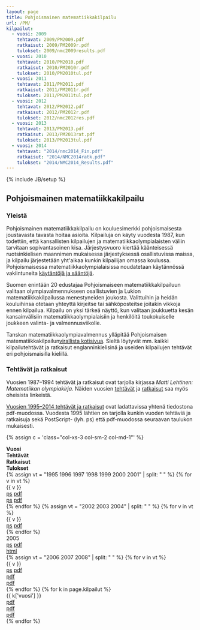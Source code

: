```yaml
---
layout: page
title: Pohjoismainen matematiikkakilpailu
url: /PM/
kilpailut:
  - vuosi: 2009
    tehtavat: 2009/PM2009.pdf
    ratkaisut: 2009/PM2009r.pdf
    tulokset: 2009/nmc2009results.pdf
  - vuosi: 2010
    tehtavat: 2010/PM2010.pdf
    ratkaisut: 2010/PM2010r.pdf
    tulokset: 2010/PM2010tul.pdf
  - vuosi: 2011
    tehtavat: 2011/PM2011.pdf
    ratkaisut: 2011/PM2011r.pdf
    tulokset: 2011/PM2011tul.pdf
  - vuosi: 2012
    tehtavat: 2012/PM2012.pdf
    ratkaisut: 2012/PM2012r.pdf
    tulokset: 2012/nmc2012res.pdf
  - vuosi: 2013
    tehtavat: 2013/PM2013.pdf
    ratkaisut: 2013/PM2013rat.pdf
    tulokset: 2013/PM2013tul.pdf
  - vuosi: 2014
    tehtavat: "2014/nmc2014_Fin.pdf"
    ratkaisut: "2014/NMC2014ratk.pdf"
    tulokset: "2014/NMC2014_Results.pdf"
---
```

{% include JB/setup %}

## Pohjoismainen matematiikkakilpailu

### Yleistä

Pohjoismainen matematiikkakilpailu on kouluesimerkki pohjoismaisesta
joustavasta tavasta hoitaa asioita. Kilpailuja on käyty vuodesta 1987,
kun todettiin, että kansallisten kilpailujen ja
matematiikkaolympialaisten väliin tarvitaan sopivantasoinen kisa.
Järjestysvuoro kiertää käänteisessä ruotsinkielisen maannimen
mukaisessa järjestyksessä osallistuvissa maissa, ja kilpailu
järjestetään yht'aikaa kunkin kilpailijan omassa koulussa.
Pohjoismaisessa matematiikkaolympialaisissa noudatetaan käytännössä
vakiintuneita [käytäntöjä ja sääntöjä](nmcrules.html).

Suomen enintään 20 edustajaa Pohjoismaiseen matematiikkakilpailuun
valitaan olympiavalmennukseen osallistuvien ja Lukion
matematiikkakilpailussa menestyneiden joukosta. Valittuihin ja heidän
kouluihinsa otetaan yhteyttä kirjeitse tai sähköposteitse joitakin
vikkoja ennen kilpailua. Kilpailu on yksi tärkeä näyttö, kun valitaan
joukkuetta kesän kansainvälisiin matematiikkaolympialaisiin ja
henkilöitä toukokuiselle joukkeen valinta- ja valmennusviikolle.

Tanskan matematiikkaolympiavalmennus ylläpitää Pohjoismaisen
matematiikkakilpailun[virallista kotisivua](http://www.georgmohr.dk/nmcperm/).
Sieltä löytyvät mm. kaikki kilpailutehtävät ja ratkaisut
englanninkielisinä ja useiden kilpailujen tehtävät eri pohjoismaisilla
kielillä.

### Tehtävät ja ratkaisut

Vuosien 1987–1994 tehtävät ja ratkaisut ovat tarjolla kirjassa
_Matti Lehtinen: Matematiikan olympiakirja._ Näiden
vuosien [tehtävät](nmct87_94.pdf) ja [ratkaisut](nmcr87_94.pdf) saa myös
oheisista linkeistä.

[Vuosien 1995–2014 tehtävät ja ratkaisut](nmckaikki.pdf) ovat
ladattavissa yhtenä tiedostona pdf-muodossa. Vuodesta 1995 lähtien on
tarjolla kunkin vuoden tehtäviä ja ratkaisuja sekä PostScript- (lyh.
ps) että pdf-muodossa seuraavan taulukon mukaisesti.

{% assign c = 'class="col-xs-3 col-sm-2 col-md-1"' %}
<div class="row">
<div {{ c }}><strong>Vuosi</strong></div>
<div {{ c }}><strong>Tehtävät</strong></div>
<div {{ c }}><strong>Ratkaisut</strong></div>
<div {{ c }}><strong>Tulokset</strong></div>
</div>
{% assign vt = "1995 1996 1997 1998 1999 2000 2001" | split: " " %}
{% for v in vt %}
<div class="row">
<div {{ c }}>{{ v }}</div>
<div {{ c }}><a href="{{ v }}/PM{{ v }}.ps">ps</a> <a href="{{ v }}/PM{{ v }}.pdf">pdf</a></div>
<div {{ c }}><a href="{{ v }}/PM{{ v }}r.ps">ps</a> <a href="{{ v }}/PM{{ v }}r.pdf">pdf</a></div>
</div>
{% endfor %}
{% assign vt = "2002 2003 2004" | split: " " %}
{% for v in vt %}
<div class="row">
<div {{ c }}>{{ v }}</div>
<div {{ c }}><a href="{{ v }}/PM{{ v }}.ps">ps</a> <a href="{{ v }}/PM{{ v }}.pdf">pdf</a></div>
</div>
{% endfor %}
<div class="row">
<div {{ c }}>2005</div>
<div {{ c }}><a href="2005/PM2005.ps">ps</a> <a href="2005/PM2005.pdf">pdf</a></div>
<div {{ c }}></div>
<div {{ c }}><a href="2005/PM2005tul.html">html</a></div>
</div>
{% assign vt = "2006 2007 2008" | split: " " %}
{% for v in vt %}
<div class="row">
<div {{ c }}>{{ v }}</div>
<div {{ c }}><a href="{{ v }}/PM{{ v }}.ps">ps</a> <a href="{{ v }}/PM{{ v }}.pdf">pdf</a></div>
<div {{ c }}><a href="{{ v }}/PM{{ v }}r.pdf">pdf</a></div>
<div {{ c }}><a href="{{ v }}/PM{{ v }}tul.pdf">pdf</a></div>
</div>
{% endfor %}
{% for k in page.kilpailut %}
<div class="row">
<div {{ c }}>{{ k['vuosi'] }}</div>
<div {{ c }}><a href="{{ k['tehtavat'] }}">pdf</a></div>
<div {{ c }}><a href="{{ k['ratkaisut'] }}">pdf</a></div>
<div {{ c }}><a href="{{ k['tulokset'] }}">pdf</a></div>
</div>
{% endfor %}
